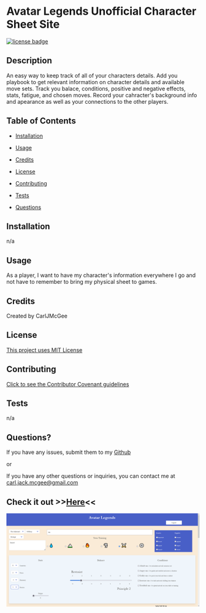 # Avatar Legends Unofficial Character Sheet Site

[![license badge](https://img.shields.io/badge/license-MIT--License-blue)](#License)

## Description

An easy way to keep track of all of your characters details. Add you playbook to get relevant information on character details and available move sets. Track you balace, conditions, positive and negative effects, stats, fatigue, and chosen moves. Record your cahracter's background info and apearance as well as your connections to the other players.

## Table of Contents

- [Installation](#installation)

- [Usage](#usage)

- [Credits](#credits)

- [License](#license)

- [Contributing](#contributing)

- [Tests](#tests)

- [Questions](#questions)

## Installation

n/a

## Usage

As a player, I want to have my character's information everywhere I go and not have to remember to bring my physical sheet to games.

## Credits

Created by CarlJMcGee

## License

[This project uses MIT License](./mit.txt)

## Contributing

[Click to see the Contributor Covenant guidelines](./code_of_conduct.md)

## Tests

n/a

## Questions?

If you have any issues, submit them to my [Github](https://github.com/CarlJMcGee)

or

If you have any other questions or inquiries, you can contact me at [carl.jack.mcgee@gmail.com](mailto:carl.jack.mcgee@gmail.com)

## Check it out >>[Here](https://avatar-charactersheet.herokuapp.com/)<<

<img src="./avatarlegends.png" width="1000px">

